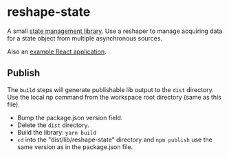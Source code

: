 # reshape-state

A small [state management library](libs/reshape-state/README.md). Use a reshaper to manage acquiring data for a state object from multiple asynchronous sources.

Also an [example React application](apps/example-app/src/main.tsx).

## Publish

The `build` steps will generate publishable lib output to the `dist` directory. Use the local np command from the workspace root directory (same as this file).

- Bump the package.json version field.
- Delete the `dist` directory.
- Build the library: `yarn build`
- `cd` into the "dist/lib/reshape-state" directory and `npm publish` use the same version as in the package.json file.
